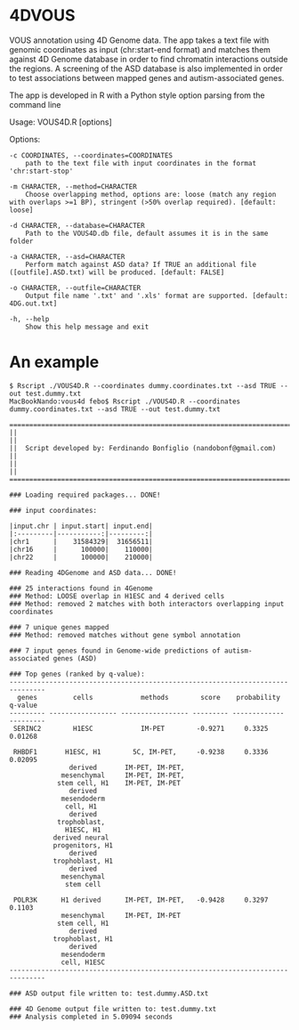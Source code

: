 # 4DVOUS
VOUS annotation using 4D Genome data.
The app takes a text file with genomic coordinates as input (chr:start-end format) and matches them against 4D Genome database in order to find chromatin interactions outside the regions. A screening of the ASD database is also implemented in order to test associations between mapped genes and autism-associated genes.

The app is developed in R with a Python style option parsing from the command line

Usage: VOUS4D.R [options]

Options:
	
	-c COORDINATES, --coordinates=COORDINATES
		path to the text file with input coordinates in the format 'chr:start-stop'

	-m CHARACTER, --method=CHARACTER
		Choose overlapping method, options are: loose (match any region with overlaps >=1 BP), stringent (>50% overlap required). [default: loose]

	-d CHARACTER, --database=CHARACTER
		Path to the VOUS4D.db file, default assumes it is in the same folder

	-a CHARACTER, --asd=CHARACTER
		Perform match against ASD data? If TRUE an additional file ([outfile].ASD.txt) will be produced. [default: FALSE]

	-o CHARACTER, --outfile=CHARACTER
		Output file name '.txt' and '.xls' format are supported. [default: 4DG.out.txt]

	-h, --help
		Show this help message and exit

# An example
```{shell}
$ Rscript ./VOUS4D.R --coordinates dummy.coordinates.txt --asd TRUE --out test.dummy.txt
MacBookNando:vous4d febo$ Rscript ./VOUS4D.R --coordinates dummy.coordinates.txt --asd TRUE --out test.dummy.txt

=======================================================================
||                                                                   ||
||  Script developed by: Ferdinando Bonfiglio (nandobonf@gmail.com)  ||
||                                                                   ||
=======================================================================

### Loading required packages... DONE!

### input coordinates:

|input.chr | input.start| input.end|
|:---------|-----------:|---------:|
|chr1      |    31584329|  31656511|
|chr16     |      100000|    110000|
|chr22     |      100000|    210000|

### Reading 4DGenome and ASD data... DONE!

### 25 interactions found in 4Genome
### Method: LOOSE overlap in H1ESC and 4 derived cells
### Method: removed 2 matches with both interactors overlapping input coordinates

### 7 unique genes mapped
### Method: removed matches without gene symbol annotation

### 7 input genes found in Genome-wide predictions of autism-associated genes (ASD) 

### Top genes (ranked by q-value):
-------------------------------------------------------------------------------
  genes         cells            methods        score    probability   q-value 
--------- ----------------- ----------------- --------- ------------- ---------
 SERINC2        H1ESC            IM-PET        -0.9271     0.3325      0.01268 

 RHBDF1       H1ESC, H1        5C, IM-PET,     -0.9238     0.3336      0.02095 
               derived       IM-PET, IM-PET,                                   
             mesenchymal     IM-PET, IM-PET,                                   
            stem cell, H1    IM-PET, IM-PET                                    
               derived                                                         
             mesendoderm                                                       
              cell, H1                                                         
               derived                                                         
            trophoblast,                                                       
              H1ESC, H1                                                        
           derived neural                                                      
           progenitors, H1                                                     
               derived                                                         
           trophoblast, H1                                                     
               derived                                                         
             mesenchymal                                                       
              stem cell                                                        

 POLR3K      H1 derived      IM-PET, IM-PET,   -0.9428     0.3297      0.1103  
             mesenchymal     IM-PET, IM-PET                                    
            stem cell, H1                                                      
               derived                                                         
           trophoblast, H1                                                     
               derived                                                         
             mesendoderm                                                       
             cell, H1ESC                                                       
-------------------------------------------------------------------------------

### ASD output file written to: test.dummy.ASD.txt 

### 4D Genome output file written to: test.dummy.txt 
### Analysis completed in 5.09094 seconds


```

